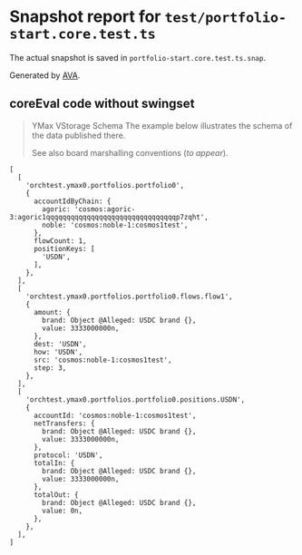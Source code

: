 # Snapshot report for `test/portfolio-start.core.test.ts`

The actual snapshot is saved in `portfolio-start.core.test.ts.snap`.

Generated by [AVA](https://avajs.dev).

## coreEval code without swingset

> YMax VStorage Schema
> The example below illustrates the schema of the data published there.
> 
> See also board marshalling conventions (_to appear_).

    [
      [
        'orchtest.ymax0.portfolios.portfolio0',
        {
          accountIdByChain: {
            agoric: 'cosmos:agoric-3:agoric1qqqqqqqqqqqqqqqqqqqqqqqqqqqqqqqqp7zqht',
            noble: 'cosmos:noble-1:cosmos1test',
          },
          flowCount: 1,
          positionKeys: [
            'USDN',
          ],
        },
      ],
      [
        'orchtest.ymax0.portfolios.portfolio0.flows.flow1',
        {
          amount: {
            brand: Object @Alleged: USDC brand {},
            value: 3333000000n,
          },
          dest: 'USDN',
          how: 'USDN',
          src: 'cosmos:noble-1:cosmos1test',
          step: 3,
        },
      ],
      [
        'orchtest.ymax0.portfolios.portfolio0.positions.USDN',
        {
          accountId: 'cosmos:noble-1:cosmos1test',
          netTransfers: {
            brand: Object @Alleged: USDC brand {},
            value: 3333000000n,
          },
          protocol: 'USDN',
          totalIn: {
            brand: Object @Alleged: USDC brand {},
            value: 3333000000n,
          },
          totalOut: {
            brand: Object @Alleged: USDC brand {},
            value: 0n,
          },
        },
      ],
    ]
